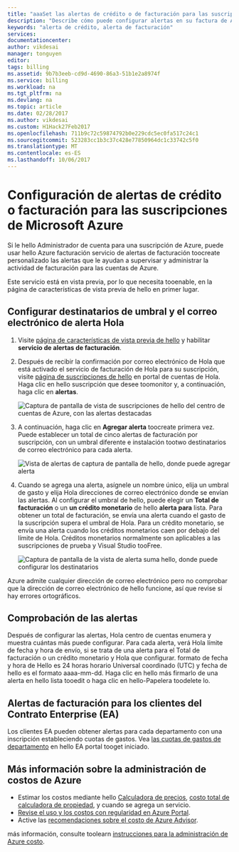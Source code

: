 ```yaml
---
title: "aaaSet las alertas de crédito o de facturación para las suscripciones de Azure | Documentos de Microsoft"
description: "Describe cómo puede configurar alertas en su factura de Azure para que pueda evitar sorpresas de facturación."
keywords: "alerta de crédito, alerta de facturación"
services: 
documentationcenter: 
author: vikdesai
manager: tonguyen
editor: 
tags: billing
ms.assetid: 9b7b3eeb-cd9d-4690-86a3-51b1e2a8974f
ms.service: billing
ms.workload: na
ms.tgt_pltfrm: na
ms.devlang: na
ms.topic: article
ms.date: 02/28/2017
ms.author: vikdesai
ms.custom: H1Hack27Feb2017
ms.openlocfilehash: 711b9c72c59874792b0e229cdc5ec0fa517c24c1
ms.sourcegitcommit: 523283cc1b3c37c428e77850964dc1c33742c5f0
ms.translationtype: MT
ms.contentlocale: es-ES
ms.lasthandoff: 10/06/2017
---
```

# <a name="set-up-billing-or-credit-alerts-for-your-microsoft-azure-subscriptions"></a>Configuración de alertas de crédito o facturación para las suscripciones de Microsoft Azure
Si le hello Administrador de cuenta para una suscripción de Azure, puede usar hello Azure facturación servicio de alertas de facturación toocreate personalizado las alertas que le ayudan a supervisar y administrar la actividad de facturación para las cuentas de Azure.

Este servicio está en vista previa, por lo que necesita tooenable, en la página de características de vista previa de hello en primer lugar.

## <a name="set-hello-alert-threshold-and-email-recipients"></a>Configurar destinatarios de umbral y el correo electrónico de alerta Hola
1. Visite [página de características de vista previa de hello](https://account.windowsazure.com/PreviewFeatures) y habilitar **servicio de alertas de facturación**.

1. Después de recibir la confirmación por correo electrónico de Hola que está activado el servicio de facturación de Hola para su suscripción, visite [página de suscripciones de hello](https://account.windowsazure.com/Subscriptions) en portal de cuentas de Hola. Haga clic en hello suscripción que desee toomonitor y, a continuación, haga clic en **alertas**.

    ![Captura de pantalla de vista de suscripciones de hello del centro de cuentas de Azure, con las alertas destacadas][Image1]

2. A continuación, haga clic en **Agregar alerta** toocreate primera vez. Puede establecer un total de cinco alertas de facturación por suscripción, con un umbral diferente e instalación tootwo destinatarios de correo electrónico para cada alerta.

    ![Vista de alertas de captura de pantalla de hello, donde puede agregar alerta][Image2]

3. Cuando se agrega una alerta, asígnele un nombre único, elija un umbral de gasto y elija Hola direcciones de correo electrónico donde se envían las alertas. Al configurar el umbral de hello, puede elegir un **Total de facturación** o un **un crédito monetario** de hello **alerta para** lista. Para obtener un total de facturación, se envía una alerta cuando el gasto de la suscripción supera el umbral de Hola. Para un crédito monetario, se envía una alerta cuando los créditos monetarios caen por debajo del límite de Hola. Créditos monetarios normalmente son aplicables a las suscripciones de prueba y Visual Studio tooFree.

    ![Captura de pantalla de la vista de alerta suma hello, donde puede configurar los destinatarios][Image3]

Azure admite cualquier dirección de correo electrónico pero no comprobar que la dirección de correo electrónico de hello funcione, así que revise si hay errores ortográficos.

## <a name="check-on-your-alerts"></a>Comprobación de las alertas
Después de configurar las alertas, Hola centro de cuentas enumera y muestra cuántas más puede configurar. Para cada alerta, verá Hola límite de fecha y hora de envío, si se trata de una alerta para el Total de facturación o un crédito monetario y Hola que configurar. formato de fecha y hora de Hello es 24 horas horario Universal coordinado (UTC) y fecha de hello es el formato aaaa-mm-dd. Haga clic en hello más firmarlo de una alerta en hello lista tooedit o haga clic en hello-Papelera toodelete lo.

## <a name="billing-alerts-for-enterprise-agreement-ea-customers"></a>Alertas de facturación para los clientes del Contrato Enterprise (EA)
Los clientes EA pueden obtener alertas para cada departamento con una inscripción estableciendo cuotas de gastos. Vea [las cuotas de gastos de departamento](https://ea.azure.com/helpdocs/departmentSpendingQuotas) en hello EA portal tooget iniciado.

## <a name="learn-more-about-azure-cost-management"></a>Más información sobre la administración de costos de Azure
- Estimar los costos mediante hello [Calculadora de precios](https://azure.microsoft.com/pricing/calculator/), [costo total de calculadora de propiedad](https://aka.ms/azure-tco-calculator), y cuando se agrega un servicio.
- [Revise el uso y los costos con regularidad en Azure Portal](billing-getting-started.md#costs).
- Active las [recomendaciones sobre el costo de Azure Advisor](../advisor/advisor-cost-recommendations.md).

más información, consulte toolearn [instrucciones para la administración de Azure costo](billing-getting-started.md).

[Image1]: ./media/azure-billing-set-up-alerts/billingalert1.png 
[Image2]: ./media/azure-billing-set-up-alerts/billingalert2.png
[Image3]: ./media/azure-billing-set-up-alerts/billingalerts3.png 
